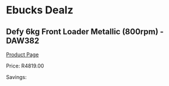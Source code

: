 
# Ebucks Dealz
## Defy 6kg Front Loader Metallic (800rpm) - DAW382
[Product Page](https://www.ebucks.com/web/shop/productSelected.do?prodId=940959369&catId=704981826)

Price: R4819.00

Savings: 


	